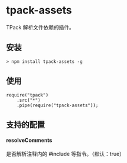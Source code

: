﻿tpack-assets
===========================================

TPack 解析文件依赖的插件。

## 安装

    > npm install tpack-assets -g

## 使用

    require("tpack")
        .src("*")
        .pipe(require("tpack-assets"));

## 支持的配置

#### resolveComments 
是否解析注释内的 #include 等指令。（默认：true）
